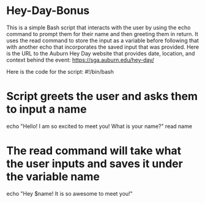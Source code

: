 # Hey-Day-Bonus

This is a simple Bash script that interacts with the user by using the echo command to prompt them for their name and then greeting them in return. It uses the read command to store the input as a variable before following that with another echo that incorporates the saved input that was provided.
Here is the URL to the Auburn Hey Day website that provides date, location, and context behind the event: https://sga.auburn.edu/hey-day/

Here is the code for the script:
#!/bin/bash

# Script greets the user and asks them to input a name
echo "Hello! I am so excited to meet you! What is your name?"
read name

# The read command will take what the user inputs and saves it under the variable name

echo "Hey $name! It is so awesome to meet you!"
